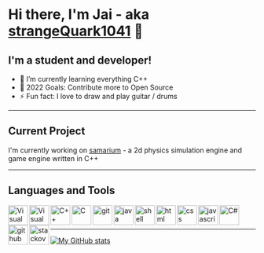 # Hi there, I'm Jai - aka [strangeQuark1041][github] 👋 

## I'm a student and developer!

- 🌱 I’m currently learning everything C++
- 🥅 2022 Goals: Contribute more to Open Source
- ⚡ Fun fact: I love to draw and play guitar / drums

 ---

## Current Project

I'm currently working on [samarium](https://github.com/strangeQuark1041/samarium) - a 2d physics simulation engine and game engine written in C++

 ---

## Languages and Tools
<img align="left" width="40px" alt="Visual Studio" src="https://img.icons8.com/color/48/000000/visual-studio-2019.png"/>
<img align="left" width="40px" alt="Visual Studio Code" src="https://img.icons8.com/fluency/48/000000/visual-studio-code-2019.png"/>
<img align="left" width="40px" alt="C++" src="https://img.icons8.com/color/48/000000/c-plus-plus-logo.png"/>
<img align="left" width="40px" alt="C" src="https://img.icons8.com/color/48/000000/c-programming.png"/>
<img align="left" width="40px" alt="git" src="https://img.icons8.com/color/48/000000/git.png"/>
<img align="left" width="40px" alt="java" src="https://img.icons8.com/color/48/000000/java-coffee-cup-logo--v1.png"/>
<img align="left" width="40px" alt="shell" src="https://img.icons8.com/doodle/48/000000/console--v2.png"/>
<img align="left" width="40px" alt="html" src="https://img.icons8.com/color/48/000000/html-5--v1.png"/>
<img align="left" width="40px" alt="css" src="https://img.icons8.com/color/50/000000/css3.png"/>
<img align="left" width="40px" alt="javascript" src="https://img.icons8.com/color/48/000000/javascript--v1.png"/>
<img align="left" width="40px" alt="C#" src="https://img.icons8.com/color/48/000000/c-sharp-logo.png"/>
<img align="left" width="40px" alt="github" src="https://img.icons8.com/material-sharp/48/000000/github.png"/>
<img align="left" width="40px" alt="stackoverflow" src="https://img.icons8.com/color/48/000000/stackoverflow.png"/>

<br/>
<br/>

---

[![My GitHub stats](https://github-readme-stats.vercel.app/api?username=strangeQuark1041&hide=contribs,issues&count_private=true&theme=radical&border_radius=10&bg_color=0,120a2b,2F0743)](https://github.com/anuraghazra/github-readme-stats)

[github]: https://github.com/strangeQuark1041
